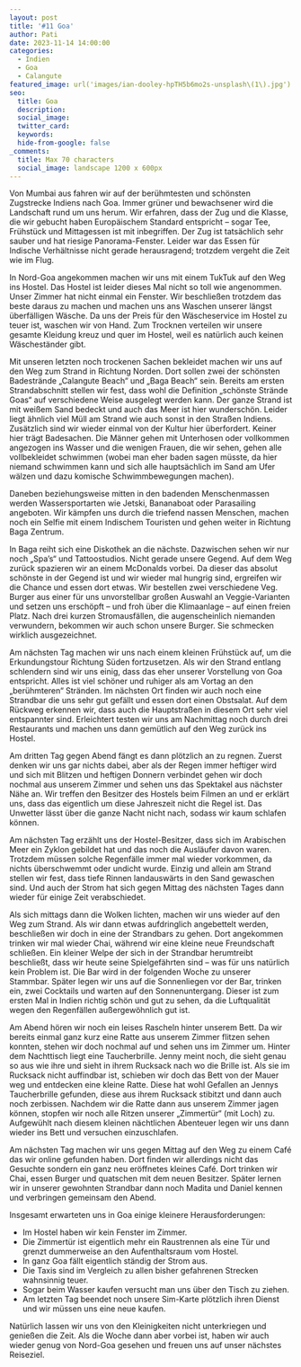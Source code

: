 ```yaml
---
layout: post
title: '#11 Goa'
author: Pati
date: 2023-11-14 14:00:00
categories:
  - Indien
  - Goa
  - Calangute
featured_image: url('images/ian-dooley-hpTH5b6mo2s-unsplash\(1\).jpg')
seo:
  title: Goa
  description:
  social_image:
  twitter_card:
  keywords:
  hide-from-google: false
_comments:
  title: Max 70 characters
  social_image: landscape 1200 x 600px
---
```

<!-- links fehlen -->
Von Mumbai aus fahren wir auf der berühmtesten und schönsten Zugstrecke Indiens nach Goa. Immer grüner und bewachsener wird die Landschaft rund um uns herum. Wir erfahren, dass der Zug und die Klasse, die wir gebucht haben Europäischem Standard entspricht – sogar Tee, Frühstück und Mittagessen ist mit inbegriffen. Der Zug ist tatsächlich sehr sauber und hat riesige Panorama-Fenster. Leider war das Essen für Indische Verhältnisse nicht gerade herausragend; trotzdem vergeht die Zeit wie im Flug.

<!-- 1img -->

In Nord-Goa angekommen machen wir uns mit einem TukTuk auf den Weg ins Hostel. Das Hostel ist leider dieses Mal nicht so toll wie angenommen. Unser Zimmer hat nicht einmal ein Fenster. Wir beschließen trotzdem das beste daraus zu machen und machen uns ans Waschen unserer längst überfälligen Wäsche. Da uns der Preis für den Wäscheservice im Hostel zu teuer ist, waschen wir von Hand. Zum Trocknen verteilen wir unsere gesamte Kleidung kreuz und quer im Hostel, weil es natürlich auch keinen Wäscheständer gibt.

Mit unseren letzten noch trockenen Sachen bekleidet machen wir uns auf den Weg zum Strand in Richtung Norden. Dort sollen zwei der schönsten Badestrände „Calangute Beach“ und „Baga Beach“ sein. Bereits am ersten Strandabschnitt stellen wir fest, dass wohl die Definition „schönste Strände Goas“ auf verschiedene Weise ausgelegt werden kann. Der ganze Strand ist mit weißem Sand bedeckt und auch das Meer ist hier wunderschön. Leider liegt ähnlich viel Müll am Strand wie auch sonst in den Straßen Indiens. Zusätzlich sind wir wieder einmal von der Kultur hier überfordert. Keiner hier trägt Badesachen. Die Männer gehen mit Unterhosen oder vollkommen angezogen ins Wasser und die wenigen Frauen, die wir sehen, gehen alle vollbekleidet schwimmen (wobei man eher baden sagen müsste, da hier niemand schwimmen kann und sich alle hauptsächlich im Sand am Ufer wälzen und dazu komische Schwimmbewegungen machen).

Daneben beziehungsweise mitten in den badenden Menschenmassen werden Wassersportarten wie Jetski, Bananaboat oder Parasailing angeboten. Wir kämpfen uns durch die triefend nassen Menschen, machen noch ein Selfie mit einem Indischem Touristen und gehen weiter in Richtung Baga Zentrum. 

<!-- 2img -->

In Baga reiht sich eine Diskothek an die nächste. Dazwischen sehen wir nur noch „Spa’s“ und Tattoostudios. Nicht gerade unsere Gegend. Auf dem Weg zurück spazieren wir an einem McDonalds vorbei. Da dieser das absolut schönste in der Gegend ist und wir wieder mal hungrig sind, ergreifen wir die Chance und essen dort etwas. Wir bestellen zwei verschiedene Veg. Burger aus einer für uns unvorstellbar großen Auswahl an Veggie-Varianten und setzen uns erschöpft – und froh über die Klimaanlage – auf einen freien Platz. Nach drei kurzen Stromausfällen, die augenscheinlich niemanden verwundern, bekommen wir auch schon unsere Burger. Sie schmecken wirklich ausgezeichnet. 

<!-- 1img -->

Am nächsten Tag machen wir uns nach einem kleinen Frühstück auf, um die Erkundungstour Richtung Süden fortzusetzen. Als wir den Strand entlang schlendern sind wir uns einig, dass das eher unserer Vorstellung von Goa entspricht. Alles ist viel schöner und ruhiger als am Vortag an den „berühmteren“ Stränden. Im nächsten Ort finden wir auch noch eine Strandbar die uns sehr gut gefällt und essen dort einen Obstsalat. Auf dem Rückweg erkennen wir, dass auch die Hauptstraßen in diesem Ort sehr viel entspannter sind. Erleichtert testen wir uns am Nachmittag noch durch drei Restaurants und machen uns dann gemütlich auf den Weg zurück ins Hostel.

<!-- 2img -->

Am dritten Tag gegen Abend fängt es dann plötzlich an zu regnen. Zuerst denken wir uns gar nichts dabei, aber als der Regen immer heftiger wird und sich mit Blitzen und heftigen Donnern verbindet gehen wir doch nochmal aus unserem Zimmer und sehen uns das Spektakel aus nächster Nähe an. Wir treffen den Besitzer des Hostels beim Filmen an und er erklärt uns, dass das eigentlich um diese Jahreszeit nicht die Regel ist. Das Unwetter lässt über die ganze Nacht nicht nach, sodass wir kaum schlafen können.

Am nächsten Tag erzählt uns der Hostel-Besitzer, dass sich im Arabischen Meer ein Zyklon gebildet hat und das noch die Ausläufer davon waren. Trotzdem müssen solche Regenfälle immer mal wieder vorkommen, da nichts überschwemmt oder undicht wurde. Einzig und allein am Strand stellen wir fest, dass tiefe Rinnen landauswärts in den Sand gewaschen sind. Und auch der Strom hat sich gegen Mittag des nächsten Tages dann wieder für einige Zeit verabschiedet. 

<!-- 1img -->

Als sich mittags dann die Wolken lichten, machen wir uns wieder auf den Weg zum Strand. Als wir dann etwas aufdringlich angebettelt werden, beschließen wir doch in eine der Strandbars zu gehen. Dort angekommen trinken wir mal wieder Chai, während wir eine kleine neue Freundschaft schließen. Ein kleiner Welpe der sich in der Strandbar herumtreibt beschließt, dass wir heute seine Spielgefährten sind – was für uns natürlich kein Problem ist. Die Bar wird in der folgenden Woche zu unserer Stammbar. Später legen wir uns auf die Sonnenliegen vor der Bar, trinken ein, zwei Cocktails und warten auf den Sonnenuntergang. Dieser ist zum ersten Mal in Indien richtig schön und gut zu sehen, da die Luftqualität wegen den Regenfällen außergewöhnlich gut ist. 

<!-- 2img  -->

Am Abend hören wir noch ein leises Rascheln hinter unserem Bett. Da wir bereits einmal ganz kurz eine Ratte aus unserem Zimmer flitzen sehen konnten, stehen wir doch nochmal auf und sehen uns im Zimmer um. Hinter dem Nachttisch liegt eine Taucherbrille. Jenny meint noch, die sieht genau so aus wie ihre und sieht in ihrem Rucksack nach wo die Brille ist. Als sie im Rucksack nicht auffindbar ist, schieben wir doch das Bett von der Mauer weg und entdecken eine kleine Ratte. Diese hat wohl Gefallen an Jennys Taucherbrille gefunden, diese aus ihrem Rucksack stibitzt und dann auch noch zerbissen. Nachdem wir die Ratte dann aus unserem Zimmer jagen können, stopfen wir noch alle Ritzen unserer „Zimmertür“ (mit Loch) zu. Aufgewühlt nach diesem kleinen nächtlichen Abenteuer legen wir uns dann wieder ins Bett und versuchen einzuschlafen.

Am nächsten Tag machen wir uns gegen Mittag auf den Weg zu einem Café das wir online gefunden haben. Dort finden wir allerdings nicht das Gesuchte sondern ein ganz neu eröffnetes kleines Café. Dort trinken wir Chai, essen Burger und quatschen mit dem neuen Besitzer. Später lernen wir in unserer gewohnten Strandbar dann noch Madita und Daniel kennen und verbringen gemeinsam den Abend. 

<!-- 2img -->

Insgesamt erwarteten uns in Goa einige kleinere Herausforderungen:

- Im Hostel haben wir kein Fenster im Zimmer.
- Die Zimmertür ist eigentlich mehr ein Raustrennen als eine Tür und grenzt dummerweise an den Aufenthaltsraum vom Hostel.
- In ganz Goa fällt eigentlich ständig der Strom aus.
- Die Taxis sind im Vergleich zu allen bisher gefahrenen Strecken wahnsinnig teuer.
- Sogar beim Wasser kaufen versucht man uns über den Tisch zu ziehen.
- Am letzten Tag beendet noch unsere Sim-Karte plötzlich ihren Dienst und wir müssen uns eine neue kaufen.

Natürlich lassen wir uns von den Kleinigkeiten nicht unterkriegen und genießen die Zeit. Als die Woche dann aber vorbei ist, haben wir auch wieder genug von Nord-Goa gesehen und freuen uns auf unser nächstes Reiseziel.
